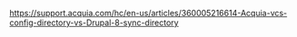 https://support.acquia.com/hc/en-us/articles/360005216614-Acquia-vcs-config-directory-vs-Drupal-8-sync-directory
